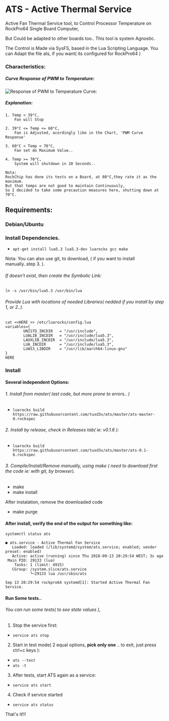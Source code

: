 # ATS - Active Thermal Service

Active Fan Thermal Service tool, to Control Processor Temperature on RockPro64 Single Board Computer,

But Could be adapted to other boards too..
This tool is system Agnostic.

The Control is Made via SysFS, based in the Lua Scripting Language.
You can Adapt the file ats, if you want( its configured  for RockPro64 )

### Characteristics:

#####  Curve Response of PWM to Temperature:

![Response of PWM to Temperature Curve:](https://github.com/tuxd3v/ats/blob/master/docs/PWM_curve_response_3.png)

##### Explanation:
    
	1. Temp < 39°C,
		Fan will Stop

	2. 39°C <= Temp <= 60°C,
		Fan is Adjusted, acordingly like in the Chart, 'PWM Curve Response'

	3. 60°C < Temp < 70°C,
		Fan set do Maximum Value..

	4. Temp >= 70°C,
		System will shutdown in 10 Seconds..
		
	Nota:
	RockChip has done its tests on a Board, at 80°C,they rate it as the maximum.
	But that temps are not good to maintain Continuously,
	So I decided to take some precaution measures here, shutting down at 70°C.



## Requirements:

### Debian/Ubuntu

### Install Dependencies.
 * `apt-get install lua5.3 lua5.3-dev luarocks gcc make`

 Nota:
 You can also use git, to download, ( if you want to install manually..step 3. ).

######    If doesn't exist, then create the Symbolic Link:
	ln -s /usr/bin/lua5.3 /usr/bin/lua
######    Provide Lua with locations of needed Libraries( nedded if you install by step 1, or 2..).

	cat <<HERE >> /etc/luarocks/config.lua
	variables={
		    UNISTD_INCDIR   = "/usr/include",
		    LUALIB_INCDIR   = "/usr/include/lua5.3",
		    LAUXLIB_INCDIR  = "/usr/include/lua5.3",
		    LUA_INCDIR      = "/usr/include/lua5.3",
		    LUA53_LIBDIR    = "/usr/lib/aarch64-linux-gnu"
	}
	HERE

### Install

#### Several independent Options:

###### 1. Install from master( last code, but more prone to errors.. )
 * `luarocks build  https://raw.githubusercontent.com/tuxd3v/ats/master/ats-master-0.rockspec`

###### 2. Install by release, check in Releases tab( ie: v0.1.6 ):
 * `luarocks build  https://raw.githubusercontent.com/tuxd3v/ats/master/ats-0.1-6.rockspec`

###### 3. Compile/Install/Remove manually, using make ( need to download first the code ie: with git, by browser).
 * make
 * make install
	
 After instalation, remove the downloaded code
 * make purge

#### After install, verify the end of the output for something like:
	systemctl status ats

	● ats.service - Active Thermal Fan Service
	   Loaded: loaded (/lib/systemd/system/ats.service; enabled; vendor preset: enabled)
	   Active: active (running) since Thu 2018-09-13 20:29:54 WEST; 3s ago
	 Main PID: 29133 (lua)
		Tasks: 1 (limit: 4915)
	   CGroup: /system.slice/ats.service
		       └─29133 lua /usr/sbin/ats

	Sep 13 20:29:54 rockpro64 systemd[1]: Started Active Thermal Fan Service.

#### Run Some tests..
###### You can run some tests( to see state values ),
1. Stop the service first:
 * `service ats stop`
2. Start in test mode( 2 equal options, **pick only one** .. to exit, just press ctrl+c keys ):
 * `ats --test`
 * `ats -t`
3. After tests, start ATS again as a service:
 * `service ats start`
4. Check if service started
 * `service ats status`


That's it!!!

